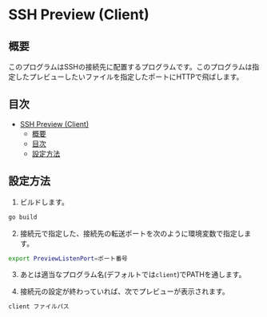 # SSH Preview (Client)
## 概要
このプログラムはSSHの接続先に配置するプログラムです。このプログラムは指定したプレビューしたいファイルを指定したポートにHTTPで飛ばします。

## 目次
<!-- TOC -->

- [SSH Preview (Client)](#ssh-preview-client)
    - [概要](#概要)
    - [目次](#目次)
    - [設定方法](#設定方法)

<!-- /TOC -->

## 設定方法
1. ビルドします。

```sh
go build
```

2. 接続元で指定した、接続先の転送ポートを次のように環境変数で指定します。

```sh
export PreviewListenPort=ポート番号
```

3. あとは適当なプログラム名(デフォルトでは`client`)でPATHを通します。

4. 接続元の設定が終わっていれば、次でプレビューが表示されます。

```sh
client ファイルパス
```
